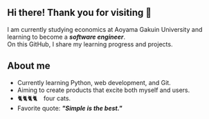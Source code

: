## Hi there! Thank you for visiting 🥂

I am currently studying economics at Aoyama Gakuin University and learning to become a ***software engineer***.  
On this GitHub, I share my learning progress and projects.  

## About me

- Currently learning Python, web development, and Git.
- Aiming to create products that excite both myself and users.
- 🐈🐈🐈🐈　four cats.
- Favorite quote: ***"Simple is the best."*** 

